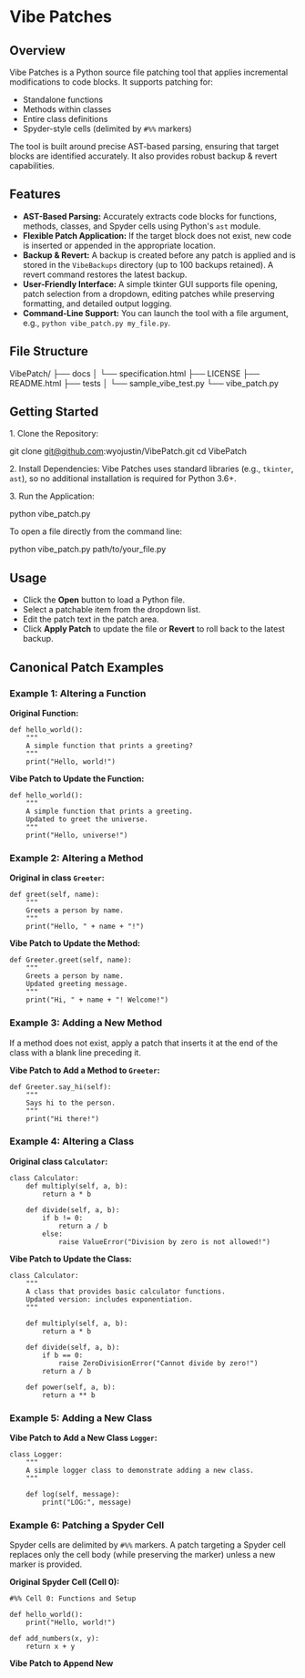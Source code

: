 Vibe Patches
============

Overview
--------

Vibe Patches is a Python source file patching tool that applies incremental modifications to code blocks. It supports patching for:

*   Standalone functions
*   Methods within classes
*   Entire class definitions
*   Spyder-style cells (delimited by `#%%` markers)

The tool is built around precise AST-based parsing, ensuring that target blocks are identified accurately. It also provides robust backup & revert capabilities.

Features
--------

*   **AST-Based Parsing:** Accurately extracts code blocks for functions, methods, classes, and Spyder cells using Python's `ast` module.
*   **Flexible Patch Application:** If the target block does not exist, new code is inserted or appended in the appropriate location.
*   **Backup & Revert:** A backup is created before any patch is applied and is stored in the `VibeBackups` directory (up to 100 backups retained). A revert command restores the latest backup.
*   **User-Friendly Interface:** A simple tkinter GUI supports file opening, patch selection from a dropdown, editing patches while preserving formatting, and detailed output logging.
*   **Command-Line Support:** You can launch the tool with a file argument, e.g., `python vibe_patch.py my_file.py`.

File Structure
--------------

VibePatch/
├── docs
│   └── specification.html
├── LICENSE
├── README.html
├── tests
│   └── sample\_vibe\_test.py
└── vibe\_patch.py
    

Getting Started
---------------

1\. Clone the Repository:

git clone git@github.com:wyojustin/VibePatch.git
cd VibePatch
    

2\. Install Dependencies: Vibe Patches uses standard libraries (e.g., `tkinter`, `ast`), so no additional installation is required for Python 3.6+.

3\. Run the Application:

python vibe\_patch.py
    

To open a file directly from the command line:

python vibe\_patch.py path/to/your\_file.py
    

Usage
-----

*   Click the **Open** button to load a Python file.
*   Select a patchable item from the dropdown list.
*   Edit the patch text in the patch area.
*   Click **Apply Patch** to update the file or **Revert** to roll back to the latest backup.

Canonical Patch Examples
------------------------

### Example 1: Altering a Function

**Original Function:**

    
    def hello_world():
        """
        A simple function that prints a greeting?
        """
        print("Hello, world!")
        

**Vibe Patch to Update the Function:**

    
    def hello_world():
        """
        A simple function that prints a greeting.
        Updated to greet the universe.
        """
        print("Hello, universe!")
        

### Example 2: Altering a Method

**Original in class `Greeter`:**

    
    def greet(self, name):
        """
        Greets a person by name.
        """
        print("Hello, " + name + "!")
        

**Vibe Patch to Update the Method:**

    
    def Greeter.greet(self, name):
        """
        Greets a person by name.
        Updated greeting message.
        """
        print("Hi, " + name + "! Welcome!")
        

### Example 3: Adding a New Method

If a method does not exist, apply a patch that inserts it at the end of the class with a blank line preceding it.

**Vibe Patch to Add a Method to `Greeter`:**

    
    def Greeter.say_hi(self):
        """
        Says hi to the person.
        """
        print("Hi there!")
        

### Example 4: Altering a Class

**Original class `Calculator`:**

    
    class Calculator:
        def multiply(self, a, b):
            return a * b
    
        def divide(self, a, b):
            if b != 0:
                return a / b
            else:
                raise ValueError("Division by zero is not allowed!")
        

**Vibe Patch to Update the Class:**

    
    class Calculator:
        """
        A class that provides basic calculator functions.
        Updated version: includes exponentiation.
        """
        
        def multiply(self, a, b):
            return a * b
    
        def divide(self, a, b):
            if b == 0:
                raise ZeroDivisionError("Cannot divide by zero!")
            return a / b
    
        def power(self, a, b):
            return a ** b
        

### Example 5: Adding a New Class

**Vibe Patch to Add a New Class `Logger`:**

    
    class Logger:
        """
        A simple logger class to demonstrate adding a new class.
        """
        
        def log(self, message):
            print("LOG:", message)
        

### Example 6: Patching a Spyder Cell

Spyder cells are delimited by `#%%` markers. A patch targeting a Spyder cell replaces only the cell body (while preserving the marker) unless a new marker is provided.

**Original Spyder Cell (Cell 0):**

    
    #%% Cell 0: Functions and Setup
    
    def hello_world():
        print("Hello, world!")
    
    def add_numbers(x, y):
        return x + y
        

**Vibe Patch to Append New**